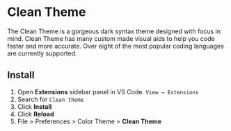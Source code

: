 # Clean Theme

The Clean Theme is a gorgeous dark syntax theme designed with focus in mind. Clean Theme has many custom made visual aids to help you code faster and more accurate. Over eight of the most popular coding languages are currently supported.

## Install
1. Open **Extensions** sidebar panel in VS Code. `View → Extensions`
1. Search for `Clean theme`
1. Click **Install**
1. Click **Reload**
1. File > Preferences > Color Theme > **Clean Theme**

